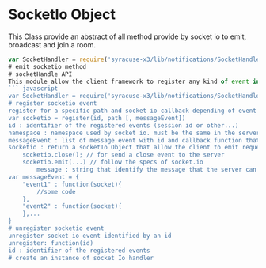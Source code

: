 # SocketIo Object
This Class provide an abstract of all method provide by socket io to emit, broadcast and join a room.
``` javascript
var SocketHandler = require('syracuse-x3/lib/notifications/SocketHandler').create();
# emit socketio method
# socketHandle API
This module allow the client framework to register any kind of event in order
``` javascript
var SocketHandler = require('syracuse-x3/lib/notifications/SocketHandler').create();
# register socketio event
register for a specific path and socket io callback depending of event and return the socket instanciate by socket io
var socketio = register(id, path [, messageEvent])
id : identifier of the registered events (session id or other...)
namespace : namespace used by socket io. must be the same in the server.
messageEvent : list of message event with id and callback function that the client can receive.
socketio : return a socketIo Object that allow the client to emit request and send the close socket event to the server.
	socketio.close(); // for send a close event to the server
	socketio.emit(...) // follow the specs of socket.io
		message : string that identify the message that the server can received as a event
var messageEvent = {
	"event1" : function(socket){
     	//some code
    },
	"event2" : function(socket){
    },...
}
# unregister socketio event
unregister socket io event identified by an id
unregister: function(id)
id : identifier of the registered events
# create an instance of socket Io handler
